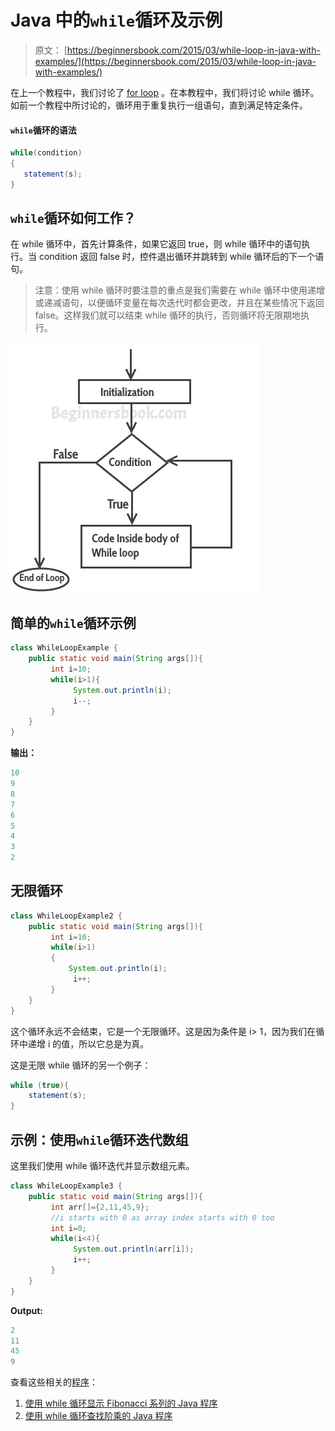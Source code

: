 # Java 中的`while`循环及示例

> 原文： [https://beginnersbook.com/2015/03/while-loop-in-java-with-examples/](https://beginnersbook.com/2015/03/while-loop-in-java-with-examples/)

在上一个教程中，我们讨论了 [for loop](https://beginnersbook.com/2015/03/for-loop-in-java-with-example/) 。在本教程中，我们将讨论 while 循环。如前一个教程中所讨论的，循环用于重复执行一组语句，直到满足特定条件。

#### `while`循环的语法

```java
while(condition)
{
   statement(s);
}
```

## `while`循环如何工作？

在 while 循环中，首先计算条件，如果它返回 true，则 while 循环中的语句执行。当 condition 返回 false 时，控件退出循环并跳转到 while 循环后的下一个语句。

> 注意：使用 while 循环时要注意的重点是我们需要在 while 循环中使用递增或递减语句，以便循环变量在每次迭代时都会更改，并且在某些情况下返回 false。这样我们就可以结束 while 循环的执行，否则循环将无限期地执行。

![while loop java](img/e233c4340995c702d756930ee013d394.jpg)

## 简单的`while`循环示例

```java
class WhileLoopExample {
    public static void main(String args[]){
         int i=10;
         while(i>1){
              System.out.println(i);
              i--;
         }
    }
}
```

**输出：**

```java
10
9
8
7
6
5
4
3
2
```

## 无限循环

```java
class WhileLoopExample2 {
    public static void main(String args[]){
         int i=10;
         while(i>1)
         {
             System.out.println(i);
              i++;
         }
    }
}
```

这个循环永远不会结束，它是一个无限循环。这是因为条件是 i&gt; 1，因为我们在循环中递增 i 的值，所以它总是为真。

这是无限 while 循环的另一个例子：

```java
while (true){
    statement(s);
}
```

## 示例：使用`while`循环迭代数组

这里我们使用 while 循环迭代并显示数组元素。

```java
class WhileLoopExample3 {
    public static void main(String args[]){
         int arr[]={2,11,45,9};
         //i starts with 0 as array index starts with 0 too
         int i=0;
         while(i<4){
              System.out.println(arr[i]);
              i++;
         }
    }
}
```

**Output:**

```java
2
11
45
9
```

查看这些相关的[程序](https://beginnersbook.com/2017/09/java-examples/)：

1.  [使用 while 循环显示 Fibonacci 系列的 Java 程序](https://beginnersbook.com/2017/09/java-program-to-display-fibonacci-series-using-loops/)
2.  [使用 while 循环查找阶乘的 Java 程序](https://beginnersbook.com/2017/09/java-program-to-find-factorial-using-for-and-while-loop/)